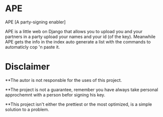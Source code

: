 APE
===

APE [A party-signing enabler]

APE is a little web on Django that allows you to upload you and your partners in a party upload your names and your id (of the key).
Meanwhile APE gets the info in the index auto generate a list with the commands to automaticly cop 'n paste it.



Disclaimer
===
**The autor is not responsble for the uses of this project.

**The project is not a guarantee, remember you have always take personal approchemnt with a person befor signing his key.

**This project isn't either the prettiest or the most optimized, is a simple solution to a problem.

